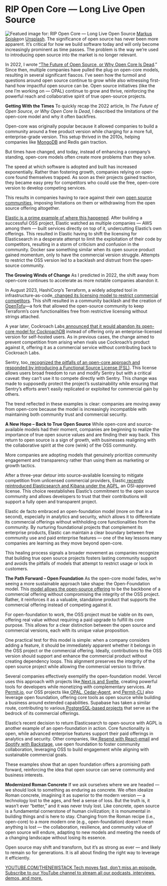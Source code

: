 # RIP Open Core — Long Live Open Source
![Featued image for: RIP Open Core — Long Live Open Source](https://cdn.thenewstack.io/media/2024/11/8ff0d5c9-markus-spiske-8oykwqgbskq-unsplash-1024x683.jpg)
[Markus Spiske](https://unsplash.com/@markusspiske?utm_content=creditCopyText&utm_medium=referral&utm_source=unsplash)on
[Unsplash](https://unsplash.com/photos/tilt-shift-photography-of-html-codes-8OyKWQgBsKQ?utm_content=creditCopyText&utm_medium=referral&utm_source=unsplash).
The significance of open source has never been more apparent. It’s critical for how we build software today and will only become increasingly prominent as time passes. The problem is the way we’re used to introducing open source into the market is no longer relevant.

In 2022, I wrote [“The Future of Open Source, or Why Open Core Is Dead](https://thenewstack.io/the-future-of-open-source-or-why-open-core-is-dead/).” Since then, multiple companies have pulled the plug on open-core models, resulting in several significant fiascos. I’ve seen how the turmoil and questions around open source continue to grow while also witnessing first-hand how impactful open source can be. Open source initiatives (like the one I’m working on — OPAL) continue to grow and thrive, reinforcing the powerful reach and collaborative spirit of true open-source projects.

**Getting With the Times**
To quickly recap the 2022 article, In *The Future of Open Source, or Why Open Core Is Dead*, I described the limitations of the open-core model and why it often backfires.

Open-core was originally popular because it allowed companies to build a community around a free product version while charging for a more full, enterprise-grade version. This setup thrived in the 2010s, helping companies like [MongoDB](https://www.mongodb.com/cloud/atlas/?utm_content=inline+mention) and Redis gain traction.

But times have changed, and today, instead of enhancing a company’s standing, open-core models often create more problems than they solve.

The speed at which software is adopted and built has increased exponentially. Rather than fostering growth, companies relying on open-core found themselves trapped. As soon as their projects gained traction, they became easy prey for competitors who could use the free, open-core version to develop competing services.

This results in companies having to race against their own [open source communities](https://thenewstack.io/how-to-give-and-receive-technical-help-in-open-source-communities/), imposing limitations on them or withdrawing from the open source offering altogether.

[Elastic is a prime example of where this happened](https://opensourceconnections.com/blog/2021/01/15/is-elasticsearch-no-longer-open-source-software/?utm_source=the+new+stack&utm_medium=referral&utm_content=inline-mention&utm_campaign=tns+platform). After building a successful OSS project, Elastic watched as multiple companies — AWS among them — built services directly on top of it, undercutting Elastic’s own offerings. This resulted in Elastic having to shift the licensing for Elasticsearch in a desperate attempt to limit the exploitation of their code by competitors, resulting in a storm of criticism and confusion in the community.
Docker saw something similar when its open source product gained momentum, only to have the commercial version struggle. Attempts to restrict the OSS version led to a backlash and distrust from the open-source community.

**The Growing Winds of Change**
As I predicted in 2022, the shift away from open-core continues to accelerate as more notable companies abandon it.

In August 2023, HashiCorp’s Terraform, a widely adopted tool in infrastructure-as-code,[ changed its licensing model to restrict commercial competitors](https://www.theregister.com/2024/05/24/opinion_column_terraform/). This shift resulted in a community backlash and the creation of [OpenTofu](https://opentofu.org/)—a fork that allowed the open-source community to keep Terraform’s core functionalities free from restrictive licensing without strings attached.

A year later, Cockroach Labs[ announced that it would abandon its open-core model for CockroachDB](https://thenewstack.io/cockroach-rescinds-open-core-for-a-free-enterprise-version/) instead of offering only an enterprise-licensed version for self-hosted users. As in previous cases, the change aimed to prevent competition from arising when rivals use Cockroach’s product against it, offering it as a commercial service without contributing back to Cockroach Labs.

Sentry, too,[ recognized the pitfalls of an open-core approach and responded by introducing a Functional Source License (FSL)](https://blog.sentry.io/introducing-the-functional-source-license-freedom-without-free-riding/). This license allows users broad freedom to run and modify Sentry but with a critical caveat: they can’t use it to compete directly with Sentry. This change was made to supposedly protect the project’s sustainability while ensuring that Sentry’s efforts aren’t easily replicated or exploited for commercial gain by others.

The trend reflected in these examples is clear: companies are moving away from open-core because the model is increasingly incompatible with maintaining both community trust and commercial security.

**A New Hope – Back to True Open Source**
While open-core and source-available models had their moment, companies are beginning to realize the importance of true open source values and are finding their way back. This return to open source is a sign of growth, with businesses realigning with the collaborative spirit at the core (wink) of the OSS community.

More companies are adopting models that genuinely prioritize community engagement and transparency rather than using them as marketing or growth tactics.

After a three-year detour into source-available licensing to mitigate competition from unlicensed commercial providers, Elastic[ recently reintroduced Elasticsearch and Kibana under the AGPL](https://thenewstack.io/whats-behind-elastics-unexpected-return-to-open-source/), an OSI-approved license. This choice reestablishes Elastic’s commitment to the open source community and allows developers to trust that their contributions will support a fully open and transparent project.

Elastic de facto embraced an open-foundation model (more on that in a second), especially in analytics and security, which allows it to differentiate its commercial offerings without withholding core functionalities from the community. By nurturing foundational projects that complement its enterprise products, Elastic can maintain a clear boundary between free community use and paid enterprise features — one of the key lessons many companies are learning as they move beyond open-core.

This healing process signals a broader movement as companies recognize that building true open source projects fosters lasting community support and avoids the pitfalls of models that attempt to restrict usage or lock in customers.

**The Path Forward – Open Foundation**
As the open-core model fades, we’re seeing a more sustainable approach take shape: the Open-Foundation model. This [model allows the open-source offering](https://thenewstack.io/data-unions-offer-a-new-model-for-user-data/) to be the backbone of a commercial offering without compromising the integrity of the OSS project. Rather, it reinforces it as a valuable, standalone product that supports the commercial offering instead of competing against it.

For open-foundation to work, the OSS project must be viable on its own, offering real value without requiring a paid upgrade to fulfill its core purpose. This allows for a clear distinction between the open source and commercial versions, each with its unique value proposition.

One practical test for this model is simple: when a company considers adding a feature, it should be immediately apparent whether it belongs in the OSS project or the commercial offering. Ideally, contributions to the OSS version should support and enhance the commercial product without creating dependency loops. This alignment preserves the integrity of the open source project while allowing the commercial version to thrive.

Several companies effectively exemplify the open-foundation model. Vercel uses this approach with projects like[ Next.js and Svelte](https://vercel.com/oss), creating powerful tools for developers while monetizing with complementary services. At[ Permit.io](http://permit.io/), our OSS projects like[ OPAL](https://github.com/permitio/opal),[ Cedar-Agent](https://github.com/permitio/cedar-agent), and[ Permit-CLI](https://github.com/permitio/permit-cli) also leverage open foundation, offering core tools as open source while building a business around extended capabilities. Supabase has taken a similar route, contributing to various[ PostgreSQL-based projects](https://supabase.com/open-source) that serve as the bedrock of its commercial offerings.

Elastic’s recent decision to return Elasticsearch to open-source with AGPL is another example of an open-foundation in action. Core functionality is open, while advanced enterprise features support their paid offerings in analytics and security. Other companies, like[ Resend with React-email](https://github.com/resend/react-email) and[ Spotify with Backstage](https://backstage.io/), use open foundation to foster community collaboration, leveraging OSS to build engagement while aligning with sustainable commercial goals.

These examples show that an open foundation offers a promising path forward, reinforcing the idea that open source can serve community and business interests.

**Modernized Roman Concrete**
If we ask ourselves where we are headed — we should look to something as enduring as concrete. We often idealize Roman concrete, imagining it as superior to the modern version — a technology lost to the ages, and feel a sense of loss. But the truth is, it wasn’t ever “better,” and it was never truly lost. Like concrete, open source is a fundamental cornerstone of human civilization; it is monumental in building things and is here to stay. Changing from the Roman recipe (i.e., open-core) to a more modern one (e.g., open-foundation) doesn’t mean anything is lost — the collaboration, resilience, and community value of open source will endure, adapting to new models and meeting the needs of a changing landscape without losing its essence.

Open source may shift and transform, but it’s as strong as ever — and likely to remain so for generations. It is all about finding the right way to leverage it efficiently.

[
YOUTUBE.COM/THENEWSTACK
Tech moves fast, don't miss an episode. Subscribe to our YouTube
channel to stream all our podcasts, interviews, demos, and more.
](https://youtube.com/thenewstack?sub_confirmation=1)
